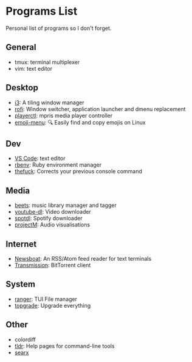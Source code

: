# Programs List

Personal list of programs so I don't forget.

## General

- tmux: terminal multiplexer
- vim: text editor

## Desktop

- [i3](https://github.com/i3/i3): A tiling window manager
- [rofi](https://github.com/davatorium/rofi): Window switcher, application launcher and dmenu replacement
- [playerctl](https://github.com/altdesktop/playerctl): mpris media player controller
- [emoji-menu](https://github.com/jchook/emoji-menu): 🔍 Easily find and copy emojis on Linux

## Dev

- [VS Code](https://github.com/microsoft/vscode): text editor
- [rbenv](https://github.com/rbenv/rbenv): Ruby environment manager
- [thefuck](https://github.com/nvbn/thefuck): Corrects your previous console command

## Media

- [beets](https://github.com/beetbox/beets): music library manager and tagger
- [youtube-dl](https://github.com/ytdl-org/youtube-dl): Video downloader
- [spotdl](https://pypi.org/project/spotdl/): Spotify downloader
- [projectM](https://github.com/projectM-visualizer/projectm): Audio visualisations

## Internet

- [Newsboat](https://github.com/newsboat/newsboat): An RSS/Atom feed reader for text terminals
- [Transmission](https://github.com/transmission/transmission): BitTorrent client

## System

- [ranger](https://github.com/ranger/ranger): TUI File manager
- [topgrade](https://github.com/r-darwish/topgrade): Upgrade everything

## Other

- colordiff
- [tldr](https://github.com/tldr-pages/tldr): Help pages for command-line tools
- [searx](https://searx.space/)

